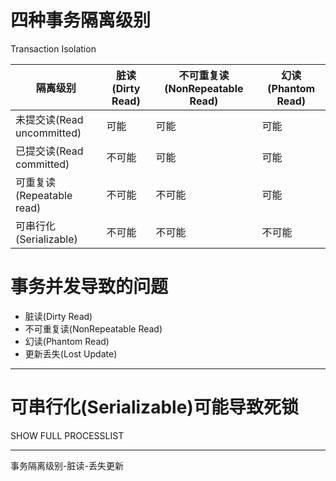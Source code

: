 
# 四种事务隔离级别

Transaction Isolation

隔离级别						|脏读(Dirty Read) 	|不可重复读(NonRepeatable Read)	|幻读(Phantom Read)
--------------------------------|-------------------|-------|-----
未提交读(Read uncommitted)		|可能				|可能	|可能
已提交读(Read committed)		|不可能				|可能	|可能
可重复读(Repeatable read)		|不可能				|不可能	|可能
可串行化(Serializable)			|不可能				|不可能	|不可能


# 事务并发导致的问题

- 脏读(Dirty Read)
- 不可重复读(NonRepeatable Read)
- 幻读(Phantom Read)
- 更新丢失(Lost Update)

---

# 可串行化(Serializable)可能导致死锁

SHOW FULL PROCESSLIST

---

事务隔离级别-脏读-丢失更新
